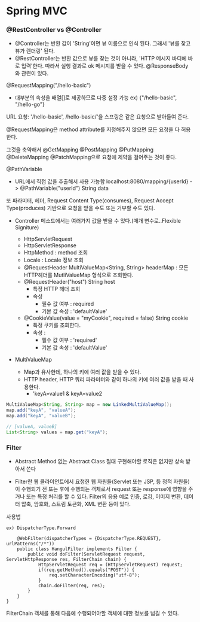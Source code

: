 # Spring MVC

### @RestController vs @Controller

- @Controller는 반환 값이 'String'이면 뷰 이름으로 인식 된다. 그래서 '뷰를 찾고 뷰가 렌더링' 된다.
- @RestController는 반환 값으로 뷰를 찾는 것이 아니라, 'HTTP 메시지 바디에 바로 입력'한다. 따라서 실행 결과로
  ok 메시지를 받을 수 있다. @ResponseBody 와 관련이 있다.
  
  
@RequestMapping("/hello-basic")
- 대부분의 속성을 배열[]로 제공하므로 다중 설정 가능 ex) {"/hello-basic", "/hello-go"}

URL 요청: '/hello-basic', /hello-basic/'을 스프링은 같은 요청으로 받아들여 준다.

@RequestMapping은 method attribute를 지정해주지 않으면 모든 요청을 다 허용한다.

그것을 축약해서 @GetMapping @PostMapping @PutMapping @DeleteMapping @PatchMapping으로 요청에 제약을 걸어주는 것이 좋다.

@PathVariable
- URL에서 직접 값을 추출해서 사용 가능함
localhost:8080/mapping/{userId} -> @PathVariable("userId") String data

또 파라미터, 헤더, Request Content Type(consumes), Request Accept Type(produces)
기반으로 요청을 받을 수도 또는 거부할 수도 있다.


- Controller 메소드에서는 여러가지 값을 받을 수 있다.(매개 변수로..Flexible Signiture)
    - HttpServletRequest
    - HttpServletResponse
    - HttpMethod : method 조회
    - Locale : Locale 정보 조회
    - @RequestHeader MultiValueMap<String, String> headerMap : 모든 HTTP헤더를 MutliValueMap 형식으로 조회한다.
    - @RequestHeader("host") String host
        - 특정 HTTP 헤더 조회
        - 속성
            - 필수 값 여부 : required
            - 기본 값 속성 : 'defaultValue'
    - @CookieValue(value = "myCookie", required = false) String cookie
        - 특정 쿠키를 조회한다.
        - 속성 :
            - 필수 값 여부 : 'required'
            - 기본 값 속성 : 'defaultValue'

- MultiValueMap
    - Map과 유사한데, 하나의 키에 여러 값을 받을 수 있다.
    - HTTP header, HTTP 쿼리 파라미터와 같이 하나의 키에 여러 값을 받을 때 사용한다.
        - 'keyA=value1 & keyA=value2

```java
MultiValueMap<String, String> map = new LinkedMultiValueMap();
map.add("keyA", "valueA");
map.add("keyA", "valueB");

// [valueA, valueB]
List<String> values = map.get("keyA");

```


### Filter

- Abstract Method 없는 Abstract Class 절대 구현해야할 로직은 없지만 상속 받아서 쓴다

- Filter란 웹 클라이언트에서 요청한 웹 자원들(Servlet 또는 JSP, 등 정적 자원들)이 수행되기 전 또는 후에 수행되는 객체로서 request 또는 response에 영향을 주거나 또는 특정 처리를 할 수 있다.
    Filter의 응용 예로 인증, 로깅, 이미지 변환, 데이터 압축, 암호화, 스트림 토큰화, XML 변환 등이 있다.


사용법
```
ex) DispatcherType.Forward

    @WebFilter(dispatcherTypes = {DispatcherType.REQUEST}, urlPatterns("/*"))
    public class HangulFilter implements Filter {
        public void doFilter(ServletRequest request, ServletHttpResponse res, FilterChain chain) {
            HttpServletRequest req = (HttpServletRequest) request;
            if(req.getMethod().equals("POST")) {
                req.setCharacterEncoding("utf-8");
            }
            chain.doFilter(req, res);
        }
    }
}
```
FilterChain 객체를 통해 다음에 수행되어야할 객체에 대한 정보를 넘길 수 있다.
